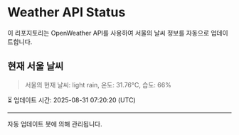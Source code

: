 
# Weather API Status

이 리포지토리는 OpenWeather API를 사용하여 서울의 날씨 정보를 자동으로 업데이트합니다.

## 현재 서울 날씨
> 서울의 현재 날씨: light rain, 온도: 31.76°C, 습도: 66%

⏳ 업데이트 시간: 2025-08-31 07:20:20 (UTC)

---
자동 업데이트 봇에 의해 관리됩니다.

